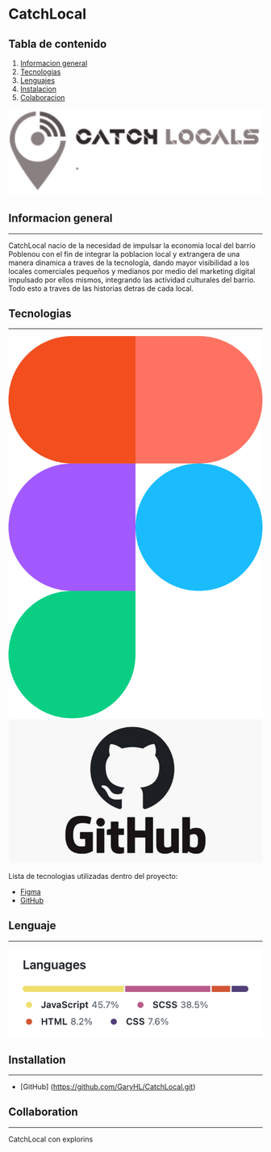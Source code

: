 # CatchLocal


## Tabla de contenido
1. [Informacion general](#general-info)
2. [Tecnologias](#technologies)
3. [Lenguajes](#language)
4. [Instalacion](#installation)
5. [Colaboracion](#collaboration)

 
![Image text](https://github.com/GaryHL/CatchLocal/blob/main/src/assets/img/logo.png)

## Informacion general

***

CatchLocal nacio de la necesidad de impulsar la economia local del barrio Poblenou con el fin de integrar la poblacion local y extrangera de una manera dinamica a traves de la tecnología, dando mayor visibilidad a los locales comerciales pequeños y medianos por medio del marketing digital impulsado por ellos mismos, integrando las actividad culturales del barrio. Todo esto a traves de las historias detras de cada local. 



## Tecnologias

***


![Image text](https://github.com/GaryHL/CatchLocal/blob/main/src/assets/img/Figma-logo.svg)
![Image text](https://github.com/GaryHL/CatchLocal/blob/main/src/assets/img/logo_github.jpeg)


Lista de tecnologias utilizadas dentro del proyecto:

* [Figma](https://www.figma.com/file/5XYibjWlu2cfGiiXssRlsb/Untitled?node-id=13%3A302&t=7XlNkmM6VbYwZcX7-0) 
* [GitHub](https://github.com/GaryHL/CatchLocal) 

## Lenguaje

***

![Image text](https://github.com/GaryHL/CatchLocal/blob/main/src/assets/img/Screenshot%202022-12-04%20at%204.46.10%20PM.png)

## Installation

***

* [GitHub] (https://github.com/GaryHL/CatchLocal.git)


## Collaboration

***

CatchLocal con explorins

